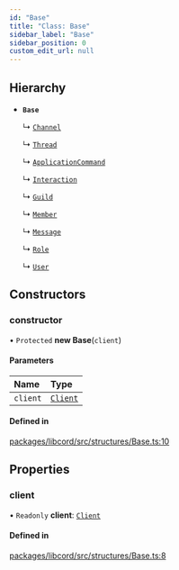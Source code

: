 ```yaml
---
id: "Base"
title: "Class: Base"
sidebar_label: "Base"
sidebar_position: 0
custom_edit_url: null
---
```


## Hierarchy

- **`Base`**

  ↳ [`Channel`](Channel.md)

  ↳ [`Thread`](Thread.md)

  ↳ [`ApplicationCommand`](ApplicationCommand.md)

  ↳ [`Interaction`](Interaction.md)

  ↳ [`Guild`](Guild.md)

  ↳ [`Member`](Member.md)

  ↳ [`Message`](Message.md)

  ↳ [`Role`](Role.md)

  ↳ [`User`](User.md)

## Constructors

### constructor

• `Protected` **new Base**(`client`)

#### Parameters

| Name | Type |
| :------ | :------ |
| `client` | [`Client`](Client.md) |

#### Defined in

[packages/libcord/src/structures/Base.ts:10](https://github.com/Libcord/libcord/blob/60a6e24/packages/libcord/src/structures/Base.ts#L10)

## Properties

### client

• `Readonly` **client**: [`Client`](Client.md)

#### Defined in

[packages/libcord/src/structures/Base.ts:8](https://github.com/Libcord/libcord/blob/60a6e24/packages/libcord/src/structures/Base.ts#L8)
